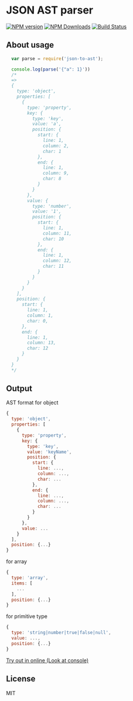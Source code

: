 # JSON AST parser

[![NPM version](https://img.shields.io/npm/v/json-to-ast.svg)](https://www.npmjs.com/package/json-to-ast)
[![NPM Downloads](https://img.shields.io/npm/dm/json-to-ast.svg)](https://www.npmjs.com/package/json-to-ast)
[![Build Status](https://travis-ci.org/vtrushin/json-to-ast.svg?branch=master)](https://travis-ci.org/vtrushin/json-to-ast)
<!-- [![Coverage Status](https://coveralls.io/repos/github/vtrushin/json-to-ast/badge.svg?branch=master)](https://coveralls.io/github/vtrushin/json-to-ast?branch=master) -->

## About usage
```js
  var parse = require('json-to-ast');

  console.log(parse('{"a": 1}'))
  /*
  =>
  {
    type: 'object',
    properties: [
      {
        type: 'property',
        key: {
          type: 'key',
          value: 'a',
          position: {
            start: {
              line: 1,
              column: 2,
              char: 1
            },
            end: {
              line: 1,
              column: 9,
              char: 8
            }
          }
        },
        value: {
          type: 'number',
          value: '1',
          position: {
            start: {
              line: 1,
              column: 11,
              char: 10
            },
            end: {
              line: 1,
              column: 12,
              char: 11
            }
          }
        }
      }
    ],
    position: {
      start: {
        line: 1,
        column: 1,
        char: 0,
      },
      end: {
        line: 1,
        column: 13,
        char: 12
      }
    }
  }
  */
```

## Output
AST format for object
```js
{
  type: 'object',
  properties: [
    {
      type: 'property',
      key: {
        type: 'key',
        value: 'keyName',
        position: {
          start: {
            line: ...,
            column: ...,
            char: ...
          },
          end: {
            line: ...,
            column: ...,
            char: ...
          }
        }
      },
      value: ...
    }
  ],
  position: {...}
}
```

for array
```js
{
  type: 'array',
  items: [
    ...
  ],
  position: {...}
}
```

for primitive type
```js
{
  type: 'string|number|true|false|null',
  value: ...,
  position: {...}
}
```

[Try out in online (Look at console)](https://rawgit.com/vtrushin/json-to-ast/master/demo/index.html)


## License
MIT
